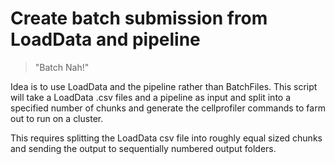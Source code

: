 # Create batch submission from LoadData and pipeline

> "Batch Nah!"

Idea is to use LoadData and the pipeline rather than BatchFiles. This script will take a LoadData .csv files and a pipeline as input and split into a specified number of chunks and generate the cellprofiler commands to farm out to run on a cluster.

This requires splitting the LoadData csv file into roughly equal sized chunks and sending the output to sequentially numbered output folders.
